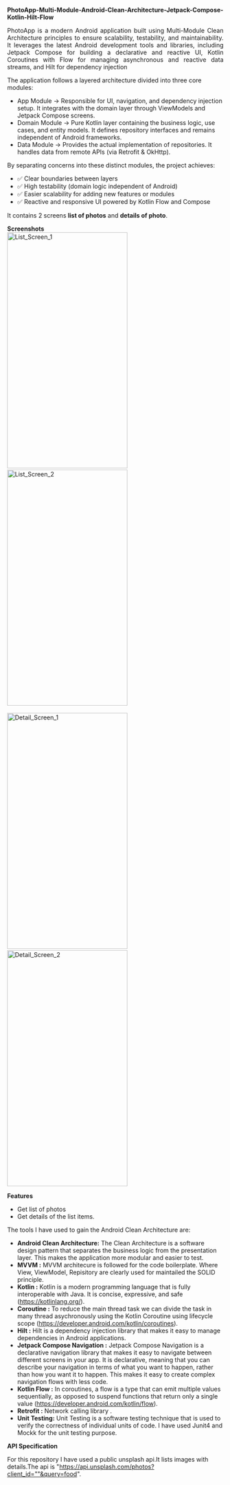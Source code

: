 **PhotoApp-Multi-Module-Android-Clean-Architecture-Jetpack-Compose-Kotlin-Hilt-Flow**
<p align="justify">
PhotoApp is a modern Android application built using Multi-Module Clean Architecture principles to ensure scalability, testability, and maintainability. It leverages the latest Android development tools and libraries, including Jetpack Compose for building a declarative and reactive UI, Kotlin Coroutines with Flow for managing asynchronous and reactive data streams, and Hilt for dependency injection
</p>

The application follows a layered architecture divided into three core modules:
- App Module → Responsible for UI, navigation, and dependency injection setup. It integrates with the domain layer through ViewModels and Jetpack Compose screens.
- Domain Module → Pure Kotlin layer containing the business logic, use cases, and entity models. It defines repository interfaces and remains independent of Android frameworks.
- Data Module → Provides the actual implementation of repositories. It handles data from remote APIs (via Retrofit & OkHttp).

By separating concerns into these distinct modules, the project achieves:
- ✅ Clear boundaries between layers
- ✅ High testability (domain logic independent of Android)
- ✅ Easier scalability for adding new features or modules
- ✅ Reactive and responsive UI powered by Kotlin Flow and Compose

It contains 2 screens **list of photos** and **details of photo**.

**Screenshots** <br>
<img width="280" height="550" alt="List_Screen_1" src="https://github.com/user-attachments/assets/fd65c6a0-edba-424a-a137-370da41ea53d" /> &nbsp; <img width="280" height="550" alt="List_Screen_2" src="https://github.com/user-attachments/assets/3328cf47-a20f-4e3c-a360-35e234d7a546" /> <br/><br/>
<img width="280" height="550" alt="Detail_Screen_1" src="https://github.com/user-attachments/assets/3c2ad6f1-2bba-47ea-a761-de9ca41b14a2" /> &nbsp; <img width="280" height="550" alt="Detail_Screen_2" src="https://github.com/user-attachments/assets/985d1273-c388-40e7-bc73-b1edf167156c" />

**Features**
- Get list of photos
- Get details of the list items.

The tools I have used to gain the Android Clean Architecture are:

- **Android Clean Architecture:** The Clean Architecture is a software design pattern that separates the business logic from the presentation layer. This makes the application more modular and easier to test.
- **MVVM :** MVVM architecure is followed for the code boilerplate. Where View, ViewModel, Repisitory are clearly used for maintailed the SOLID principle.
- **Kotlin :** Kotlin is a modern programming language that is fully interoperable with Java. It is concise, expressive, and safe (https://kotlinlang.org/).
- **Coroutine :** To reduce the main thread task we can divide the task in many thread asychronously using the Kotlin Coroutine using lifecycle scope (https://developer.android.com/kotlin/coroutines).
- **Hilt :** Hilt is a dependency injection library that makes it easy to manage dependencies in Android applications.
- **Jetpack Compose Navigation :** Jetpack Compose Navigation is a declarative navigation library that makes it easy to navigate between different screens in your app. It is declarative, meaning that you can describe your navigation in terms of what you want to happen, rather than how you want it to happen. This makes it easy to create complex navigation flows with less code.
- **Kotlin Flow :** In coroutines, a flow is a type that can emit multiple values sequentially, as opposed to suspend functions that return only a single value (https://developer.android.com/kotlin/flow).
- **Retrofit :** Network calling library .
- **Unit Testing:** Unit Testing is a software testing technique that is used to verify the correctness of individual units of code. I have used Junit4 and Mockk for the unit testing purpose.

**API Specification**

For this repository I have used a public unsplash api.It lists images with details.The api is "https://api.unsplash.com/photos?client_id=""&query=food".


